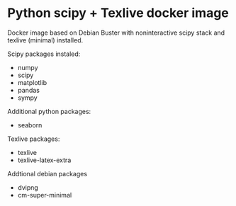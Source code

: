 # Python scipy + Texlive docker image

Docker image based on Debian Buster with noninteractive scipy stack and
texlive (minimal) installed.

Scipy packages instaled:
* numpy
* scipy
* matplotlib
* pandas
* sympy

Additional python packages:
* seaborn

Texlive packages:
* texlive
* texlive-latex-extra

Addtional debian packages
* dvipng
* cm-super-minimal
